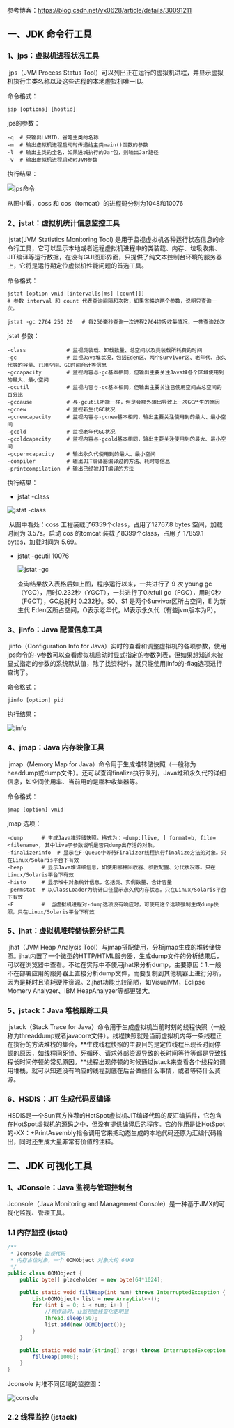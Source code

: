 参考博客：https://blog.csdn.net/yx0628/article/details/30091211

## 一、JDK 命令行工具

### 1、jps：虚拟机进程状况工具

​        jps（JVM Process Status Tool）可以列出正在运行的虚拟机进程，并显示虚拟机执行主类名称以及这些进程的本地虚拟机唯一ID。

命令格式：

```shell
jsp [options] [hostid]
```

jps的参数：

```shell
-q  # 只输出LVMID，省略主类的名称
-m  # 输出虚拟机进程启动时传递给主类main()函数的参数
-l  # 输出主类的全名，如果进城执行的Jar包，则输出Jar路径
-v  # 输出虚拟机进程启动时JVM参数
```

执行结果：

![jps命令](https://upload-images.jianshu.io/upload_images/1341067-bcbbf6df78e42500.png?imageMogr2/auto-orient/strip%7CimageView2/2/w/1240)

从图中看，coss 和 cos（tomcat）的进程码分别为1048和10076

### 2、jstat：虚拟机统计信息监控工具

​        jstat(JVM Statistics Monitoring Tool) 是用于监视虚拟机各种运行状态信息的命令行工具，它可以显示本地或者远程虚拟机进程中的类装载、内存、垃圾收集、JIT编译等运行数据，在没有GUI图形界面，只提供了纯文本控制台环境的服务器上，它将是运行期定位虚拟机性能问题的首选工具。

命令格式：

```shell
jstat [option vmid [interval[s|ms] [count]]]
# 参数 interval 和 count 代表查询间隔和次数，如果省略这两个参数，说明只查询一次。

jstat -gc 2764 250 20   # 每250毫秒查询一次进程2764垃圾收集情况，一共查询20次
```

jstat 参数：

```shell
-class             # 监视类装载、卸载数量、总空间以及类装载所耗费的时间
-gc                # 监视Java堆状况，包括Eden区、两个Survivor区、老年代、永久代等的容量、已用空间、GC时间合计等信息
-gccapacity        # 监视内容与-gc基本相同，但输出主要关注Java堆各个区域使用到的最大、最小空间
-gcutil            # 监视内容与-gc基本相同，但输出主要关注已使用空间占总空间的百分比
-gccause           # 与-gcutil功能一样，但是会额外输出导致上一次GC产生的原因
-gcnew             # 监视新生代GC状况
-gcnewcapacity     # 监视内容与-gcnew基本相同，输出主要关注使用到的最大、最小空间
-gcold             # 监视老年代GC状况
-gcoldcapacity     # 监视内容与-gcold基本相同，输出主要关注使用到的最大、最小空间
-gcpermcapacity    # 输出永久代使用到的最大、最小空间
-compiler          # 输出JIT编译器编译过的方法、耗时等信息
-printcompilation  # 输出已经被JIT编译的方法
```

执行结果：

- jstat -class

![jstat -class](https://upload-images.jianshu.io/upload_images/1341067-0c9be6f14059f119.png?imageMogr2/auto-orient/strip%7CimageView2/2/w/1240)

​	从图中看处：coss 工程装载了6359个class，占用了12767.8 bytes 空间，加载时间为 3.57s。启动	cos 的tomcat 装载了8399个class，占用了 17859.1 bytes，加载时间为 5.69。

- jstat -gcutil 10076

  ![jstat -gc](https://upload-images.jianshu.io/upload_images/1341067-98a06276b6af9654.png?imageMogr2/auto-orient/strip%7CimageView2/2/w/1240)

  查询结果放入表格后如上图，程序运行以来，一共进行了 9 次 young gc（YGC），用时0.232秒（YGCT），一共进行了0次full gc（FGC），用时0秒（FGCT），GC总耗时 0.232秒。S0、S1 是两个Survivor区所占空间，E 为新生代 Eden区所占空间，O表示老年代，M表示永久代（有些jvm版本为P）。

### 3、jinfo：Java 配置信息工具

​       jinfo（Configuration Info for Java）实时的查看和调整虚拟机的各项参数，使用jps命令的-v参数可以查看虚拟机启动时显式指定的参数列表，但如果想知道未被显式指定的参数的系统默认值，除了找资料外，就只能使用jinfo的-flag选项进行查询了。

命令格式：

```shell
jinfo [option] pid
```

执行结果：

![jinfo](https://upload-images.jianshu.io/upload_images/1341067-f90a52cc5f2ff67b.png?imageMogr2/auto-orient/strip%7CimageView2/2/w/1240)

### 4、jmap：Java 内存映像工具

​        jmap（Memory Map for Java）命令用于生成堆转储快照（一般称为headdump或dump文件）。还可以查询finalize执行队列，Java堆和永久代的详细信息，如空间使用率、当前用的是哪种收集器等。

命令格式：

```shell
jmap [option] vmid
```

jmap 选项：

```shell
-dump      # 生成Java堆转储快照。格式为：-dump:[live, ] format=b, file=<filename>, 其中live子参数说明是否只dump出存活的对象。
-finalizerinfo  # 显示在F-Queue中等待Finalizer线程执行finalize方法的对象。只在Linux/Solaris平台下有效
-heap      # 显示Java堆详细信息，如使用哪种回收器、参数配置、分代状况等。只在Linux/Solaris平台下有效
-histo     # 显示堆中对象统计信息，包括类、实例数量、合计容量
-permstat  # 以ClassLoader为统计口径显示永久代内存状态。只在Linux/Solaris平台下有效
-F         #  当虚拟机进程对-dump选项没有响应时，可使用这个选项强制生成dump快照，只在Linux/Solaris平台下有效
```

### 5、jhat：虚拟机堆转储快照分析工具

​        jhat（JVM Heap Analysis Tool）与jmap搭配使用，分析jmap生成的堆转储快照。jhat内置了一个微型的HTTP/HTML服务器，生成dump文件的分析结果后，可以在浏览器中查看。不过在实际中不使用jhat来分析dump，主要原因：1.一般不在部署应用的服务器上直接分析dump文件，而要复制到其他机器上进行分析，因为是耗时且消耗硬件资源。2.jhat功能比较简陋，如VisualVM，Eclipse Momery Analyzer、IBM HeapAnalyzer等都更强大。

### 5、jstack：Java 堆栈跟踪工具

​        jstack（Stack Trace for Java）命令用于生成虚拟机当前时刻的线程快照（一般称为threaddump或者javacore文件）。线程快照就是当前虚拟机内每一条线程正在执行的方法堆栈的集合，**生成线程快照的主要目的是定位线程出现长时间停顿的原因，如线程间死锁、死循环、请求外部资源导致的长时间等待等都是导致线程长时间停顿的常见原因。**线程出现停顿的时候通过jstack来查看各个线程的调用堆栈，就可以知道没有响应的线程到底在后台做些什么事情，或者等待什么资源。

### 6、HSDIS：JIT 生成代码反编译

​        HSDIS是一个Sun官方推荐的HotSpot虚拟机JIT编译代码的反汇编插件，它包含在HotSpot虚拟机的源码之中，但没有提供编译后的程序。它的作用是让HotSpot的-XX：+PrintAssembly指令调用它来把动态生成的本地代码还原为汇编代码输出，同时还生成大量非常有价值的注释。

## 二、JDK 可视化工具

### 1、JConsole：Java 监视与管理控制台

Jconsole（Java Monitoring and Management Console）是一种基于JMX的可视化监视、管理工具。

### 1.1 内存监控 (jstat)

```java
/**
 * Jconsole 监视代码
 * 内存占位对象，一个 OOMObject 对象大约 64KB
 */
public class OOMObject {
    public byte[] placeholder = new byte[64*1024];

    public static void fillHeap(int num) throws InterruptedException {
        List<OOMObject> list = new ArrayList<>();
        for (int i = 0; i < num; i++) {
            //稍作延时，让监视曲线变化更明显
            Thread.sleep(50);
            list.add(new OOMObject());
        }
    }

    public static void main(String[] args) throws InterruptedException {
        fillHeap(1000);
    }
}
```

Jconsole 对堆不同区域的监控图：

![jconsole](https://upload-images.jianshu.io/upload_images/1341067-f7d9b4850f1d304f.png?imageMogr2/auto-orient/strip%7CimageView2/2/w/1240)

### 2.2 线程监控 (jstack)